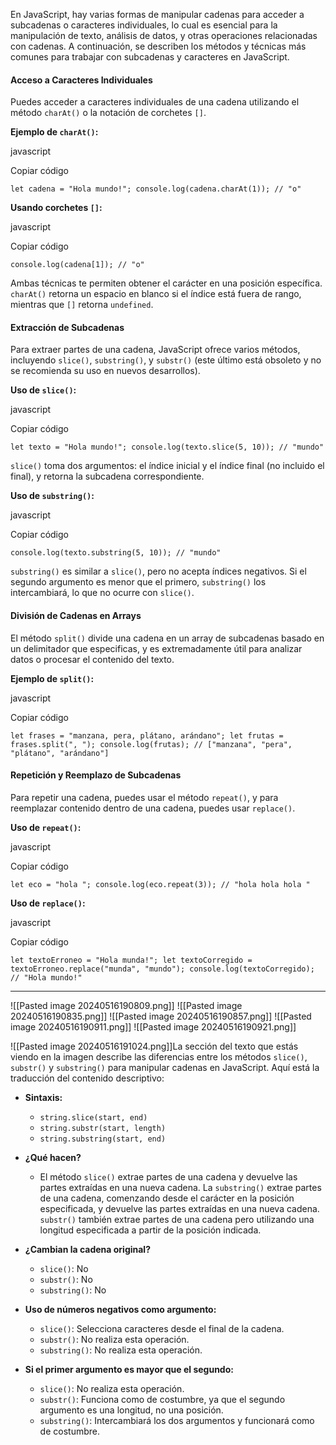 En JavaScript, hay varias formas de manipular cadenas para acceder a subcadenas o caracteres individuales, lo cual es esencial para la manipulación de texto, análisis de datos, y otras operaciones relacionadas con cadenas. A continuación, se describen los métodos y técnicas más comunes para trabajar con subcadenas y caracteres en JavaScript.

#### Acceso a Caracteres Individuales

Puedes acceder a caracteres individuales de una cadena utilizando el método `charAt()` o la notación de corchetes `[]`.

**Ejemplo de `charAt()`:**

javascript

Copiar código

`let cadena = "Hola mundo!"; console.log(cadena.charAt(1)); // "o"`

**Usando corchetes `[]`:**

javascript

Copiar código

`console.log(cadena[1]); // "o"`

Ambas técnicas te permiten obtener el carácter en una posición específica. `charAt()` retorna un espacio en blanco si el índice está fuera de rango, mientras que `[]` retorna `undefined`.

#### Extracción de Subcadenas

Para extraer partes de una cadena, JavaScript ofrece varios métodos, incluyendo `slice()`, `substring()`, y `substr()` (este último está obsoleto y no se recomienda su uso en nuevos desarrollos).

**Uso de `slice()`:**

javascript

Copiar código

`let texto = "Hola mundo!"; console.log(texto.slice(5, 10)); // "mundo"`

`slice()` toma dos argumentos: el índice inicial y el índice final (no incluido el final), y retorna la subcadena correspondiente.

**Uso de `substring()`:**

javascript

Copiar código

`console.log(texto.substring(5, 10)); // "mundo"`

`substring()` es similar a `slice()`, pero no acepta índices negativos. Si el segundo argumento es menor que el primero, `substring()` los intercambiará, lo que no ocurre con `slice()`.

#### División de Cadenas en Arrays

El método `split()` divide una cadena en un array de subcadenas basado en un delimitador que especificas, y es extremadamente útil para analizar datos o procesar el contenido del texto.

**Ejemplo de `split()`:**

javascript

Copiar código

`let frases = "manzana, pera, plátano, arándano"; let frutas = frases.split(", "); console.log(frutas); // ["manzana", "pera", "plátano", "arándano"]`

#### Repetición y Reemplazo de Subcadenas

Para repetir una cadena, puedes usar el método `repeat()`, y para reemplazar contenido dentro de una cadena, puedes usar `replace()`.

**Uso de `repeat()`:**

javascript

Copiar código

`let eco = "hola "; console.log(eco.repeat(3)); // "hola hola hola "`

**Uso de `replace()`:**

javascript

Copiar código

`let textoErroneo = "Hola munda!"; let textoCorregido = textoErroneo.replace("munda", "mundo"); console.log(textoCorregido); // "Hola mundo!"`


---
![[Pasted image 20240516190809.png]]
![[Pasted image 20240516190835.png]]
![[Pasted image 20240516190857.png]]
![[Pasted image 20240516190911.png]]
![[Pasted image 20240516190921.png]]

![[Pasted image 20240516191024.png]]La sección del texto que estás viendo en la imagen describe las diferencias entre los métodos `slice()`, `substr()` y `substring()` para manipular cadenas en JavaScript. Aquí está la traducción del contenido descriptivo:

- **Sintaxis:**
    
    - `string.slice(start, end)`
    - `string.substr(start, length)`
    - `string.substring(start, end)`
- **¿Qué hacen?**
    
    - El método `slice()` extrae partes de una cadena y devuelve las partes extraídas en una nueva cadena. La `substring()` extrae partes de una cadena, comenzando desde el carácter en la posición especificada, y devuelve las partes extraídas en una nueva cadena. `substr()` también extrae partes de una cadena pero utilizando una longitud especificada a partir de la posición indicada.
- **¿Cambian la cadena original?**
    
    - `slice()`: No
    - `substr()`: No
    - `substring()`: No
- **Uso de números negativos como argumento:**
    
    - `slice()`: Selecciona caracteres desde el final de la cadena.
    - `substr()`: No realiza esta operación.
    - `substring()`: No realiza esta operación.
- **Si el primer argumento es mayor que el segundo:**
    
    - `slice()`: No realiza esta operación.
    - `substr()`: Funciona como de costumbre, ya que el segundo argumento es una longitud, no una posición.
    - `substring()`: Intercambiará los dos argumentos y funcionará como de costumbre.
